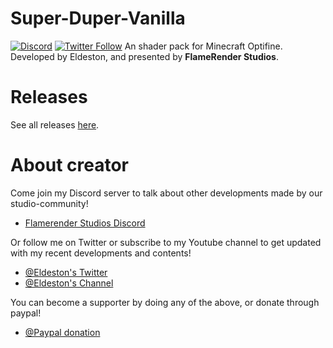 # Super-Duper-Vanilla
[![Discord](https://img.shields.io/discord/604061216779796492.svg?logo=discord&logoColor=white&logoWidth=20&labelColor=7289DA&label=Discord)](https://discord.gg/4XNhkcd)
[![Twitter Follow](https://img.shields.io/twitter/follow/eldeston?color=dark&label=Follow&logoColor=dark)](https://twitter.com/eldeston)
   An shader pack for Minecraft Optifine. Developed by Eldeston, and presented by __FlameRender Studios__.

# Releases
   See all releases [here](https://github.com/Eldeston/Super-Duper-Vanilla/releases).

# About creator
   Come join my Discord server to talk about other developments made by our studio-community!
   * [Flamerender Studios Discord](https://discord.gg/4XNhkcd)
   
   Or follow me on Twitter or subscribe to my Youtube channel to get updated with my recent developments and contents!
   * [@Eldeston's Twitter](https://twitter.com/eldeston)
   * [@Eldeston's Channel](https://www.youtube.com/channel/UCQCkkFh25ydxZwCqpBhJJlg?view_as=subscriber)

   You can become a supporter by doing any of the above, or donate through paypal!
   * [@Paypal donation](https://www.paypal.com/donate?hosted_button_id=4XLQ4WE296JKW)